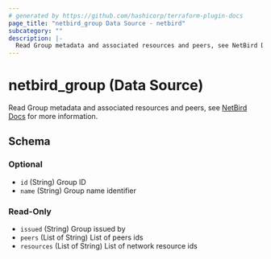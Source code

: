 ```yaml
---
# generated by https://github.com/hashicorp/terraform-plugin-docs
page_title: "netbird_group Data Source - netbird"
subcategory: ""
description: |-
  Read Group metadata and associated resources and peers, see NetBird Docs https://docs.netbird.io/how-to/manage-network-access#groups for more information.
---
```


# netbird_group (Data Source)

Read Group metadata and associated resources and peers, see [NetBird Docs](https://docs.netbird.io/how-to/manage-network-access#groups) for more information.



<!-- schema generated by tfplugindocs -->
## Schema

### Optional

- `id` (String) Group ID
- `name` (String) Group name identifier

### Read-Only

- `issued` (String) Group issued by
- `peers` (List of String) List of peers ids
- `resources` (List of String) List of network resource ids
